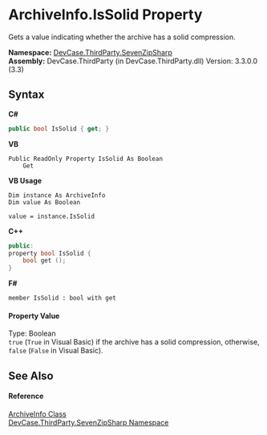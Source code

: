 # ArchiveInfo.IsSolid Property 
 

Gets a value indicating whether the archive has a solid compression.

**Namespace:**&nbsp;<a href="N_DevCase_ThirdParty_SevenZipSharp">DevCase.ThirdParty.SevenZipSharp</a><br />**Assembly:**&nbsp;DevCase.ThirdParty (in DevCase.ThirdParty.dll) Version: 3.3.0.0 (3.3)

## Syntax

**C#**<br />
``` C#
public bool IsSolid { get; }
```

**VB**<br />
``` VB
Public ReadOnly Property IsSolid As Boolean
	Get
```

**VB Usage**<br />
``` VB Usage
Dim instance As ArchiveInfo
Dim value As Boolean

value = instance.IsSolid

```

**C++**<br />
``` C++
public:
property bool IsSolid {
	bool get ();
}
```

**F#**<br />
``` F#
member IsSolid : bool with get

```


#### Property Value
Type: Boolean<br />`true` (`True` in Visual Basic) if the archive has a solid compression, otherwise, `false` (`False` in Visual Basic).

## See Also


#### Reference
<a href="T_DevCase_ThirdParty_SevenZipSharp_ArchiveInfo">ArchiveInfo Class</a><br /><a href="N_DevCase_ThirdParty_SevenZipSharp">DevCase.ThirdParty.SevenZipSharp Namespace</a><br />
